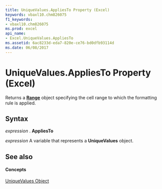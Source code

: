 ```yaml
---
title: UniqueValues.AppliesTo Property (Excel)
keywords: vbaxl10.chm826075
f1_keywords:
- vbaxl10.chm826075
ms.prod: excel
api_name:
- Excel.UniqueValues.AppliesTo
ms.assetid: 6ac8233d-eda7-820e-ce76-bd0dfb93114d
ms.date: 06/08/2017
---
```



# UniqueValues.AppliesTo Property (Excel)

Returns a **[Range](range-object-excel.md)** object specifying the cell range to which the formatting rule is applied.


## Syntax

 _expression_ . **AppliesTo**

 _expression_ A variable that represents a **UniqueValues** object.


## See also


#### Concepts


[UniqueValues Object](uniquevalues-object-excel.md)


